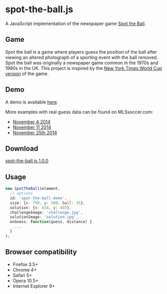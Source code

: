 # spot-the-ball.js

A JavaScript implementation of the newspaper game [Spot the Ball](https://en.wikipedia.org/wiki/Spot_the_ball).

## Game
Spot the ball is a game where players guess the position of the ball after viewing an altered photograph of a sporting event with the ball removed. Spot the ball was originally a newspaper game common in the 1970s and 1980s in the UK. This project is inspired  by the [New York Times World Cup version](http://projects.nytimes.com/interactive/sports/worldcup/spot-the-ball/2014/06/17) of the game.

## Demo
A demo is available [here](http://tomyouds.github.io/spot-the-ball.js).

More examples with real guess data can be found on MLSsoccer.com:
- [November 4 2014](http://www.mlssoccer.com/news/article/2014/11/03/spot-ball-week-one)
- [November 11 2014](http://www.mlssoccer.com/news/article/2014/11/11/spot-ball-back-popular-demand-mls-cup-playoff-conference-semifinal-second-le)
- [November 25th 2014](http://www.mlssoccer.com/news/article/2014/11/24/spot-ball-time-take-another-stab-mlssoccercom-game-keeps-you-guessing)

## Download
[spot-the-ball.js 1.0.0](https://raw.github.com/tomyouds/spot-the-ball.js/master/spot-the-ball.js)

## Usage
``` js
new SpotTheBall(element,
  // options
  id: 'spot-the-ball-demo',
  size: {x: 750, y: 500, ball: 35},
  solution: {x: 634, y: 455},
  challengeImage: 'challenge.jpg',
  solutionImage: 'solution.jpg',
  onGuess: function(guess, distance) {
    ...
  }
);
```

## Browser compatibility
- Firefox 3.5+
- Chrome 4+
- Safari 5+
- Opera 10.5+
- Internet Explorer 9+